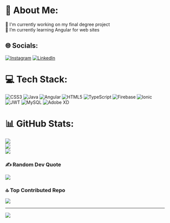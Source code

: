 # 💫 About Me:
🔭 I'm currently working on my final degree project<br>🌱 I’m currently learning Angular for web sites


## 🌐 Socials:
[![Instagram](https://img.shields.io/badge/Instagram-%23E4405F.svg?logo=Instagram&logoColor=white)](https://instagram.com/cesar_001r) [![LinkedIn](https://img.shields.io/badge/LinkedIn-%230077B5.svg?logo=linkedin&logoColor=white)](https://linkedin.com/in/cesar-rodriguez-b04451220) 

# 💻 Tech Stack:
![CSS3](https://img.shields.io/badge/css3-%231572B6.svg?style=for-the-badge&logo=css3&logoColor=white) ![Java](https://img.shields.io/badge/java-%23ED8B00.svg?style=for-the-badge&logo=openjdk&logoColor=white) ![Angular](https://img.shields.io/badge/angular-%23DD0031.svg?style=for-the-badge&logo=angular&logoColor=white) ![HTML5](https://img.shields.io/badge/html5-%23E34F26.svg?style=for-the-badge&logo=html5&logoColor=white) ![TypeScript](https://img.shields.io/badge/typescript-%23007ACC.svg?style=for-the-badge&logo=typescript&logoColor=white) ![Firebase](https://img.shields.io/badge/firebase-%23039BE5.svg?style=for-the-badge&logo=firebase) ![Ionic](https://img.shields.io/badge/Ionic-%233880FF.svg?style=for-the-badge&logo=Ionic&logoColor=white) ![JWT](https://img.shields.io/badge/JWT-black?style=for-the-badge&logo=JSON%20web%20tokens) ![MySQL](https://img.shields.io/badge/mysql-%2300000f.svg?style=for-the-badge&logo=mysql&logoColor=white) ![Adobe XD](https://img.shields.io/badge/Adobe%20XD-470137?style=for-the-badge&logo=Adobe%20XD&logoColor=#FF61F6)
# 📊 GitHub Stats:
![](https://github-readme-stats.vercel.app/api?username=Cesar001-co&theme=dark&hide_border=false&include_all_commits=false&count_private=false)<br/>
![](https://github-readme-streak-stats.herokuapp.com/?user=Cesar001-co&theme=dark&hide_border=false)<br/>
![](https://github-readme-stats.vercel.app/api/top-langs/?username=Cesar001-co&theme=dark&hide_border=false&include_all_commits=false&count_private=false&layout=compact)

### ✍️ Random Dev Quote
![](https://quotes-github-readme.vercel.app/api?type=horizontal&theme=tokyonight)

### 🔝 Top Contributed Repo
![](https://github-contributor-stats.vercel.app/api?username=Cesar001-co&limit=5&theme=dark&combine_all_yearly_contributions=true)

---
[![](https://visitcount.itsvg.in/api?id=Cesar001-co&icon=0&color=1)](https://visitcount.itsvg.in)

<!-- Proudly created with GPRM ( https://gprm.itsvg.in ) -->
